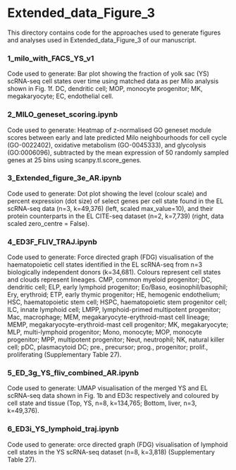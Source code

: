 # Extended_data_Figure_3

This directory contains code for the approaches used to generate figures and analyses used in Extended_data_Figure_3 of our manuscript. 

### 1_milo_with_FACS_YS_v1
Code used to generate: Bar plot showing the fraction of yolk sac (YS) scRNA-seq cell states over time using matched data as per Milo analysis shown in Fig. 1f. DC, dendritic cell; MOP, monocyte progenitor; MK, megakaryocyte; EC, endothelial cell.

### 2_MILO_geneset_scoring.ipynb
Code used to generate: Heatmap of z-normalised GO geneset module scores between early and late predicted Milo neighbourhoods for cell cycle (GO-0022402), oxidative metabolism (GO-0045333), and glycolysis (GO:0006096), subtracted by the mean expression of 50 randomly sampled genes at 25 bins using scanpy.tl.score_genes. 

### 3_Extended_figure_3e_AR.ipynb
Code used to generate: Dot plot showing the level (colour scale) and percent expression (dot size) of select genes per cell state found in the EL scRNA-seq data (n=3, k=49,376) (left, scaled max_value=10), and their protein counterparts in the EL CITE-seq dataset (n=2, k=7,739) (right, data scaled zero_centre = False).

### 4_ED3F_FLIV_TRAJ.ipynb
Code used to generate: Force directed graph (FDG) visualisation of the haematopoietic cell states identified in the EL scRNA-seq from n=3 biologically independent donors (k=34,681). Colours represent cell states and clouds represent lineages. CMP, common myeloid progenitor; DC, dendritic cell; ELP, early lymphoid progenitor; Eo/Baso, eosinophil/basophil; Ery, erythroid; ETP, early thymic progenitor; HE, hemogenic endothelium; HSC, haematopoietic stem cell; HSPC, haematopoietic stem progenitor cell; ILC, innate lymphoid cell; LMPP, lymphoid-primed multipotent progenitor; Mac, macrophage; MEM, megakaryocyte-erythroid-mast cell lineage; MEMP, megakaryocyte-erythroid-mast cell progenitor; MK, megakaryocyte; MLP, multi-lymphoid progenitor; Mono, monocyte; MOP, monocyte progenitor; MPP, multipotent progenitor; Neut, neutrophil;  NK, natural killer cell; pDC, plasmacytoid DC; pre., precursor; prog., progenitor; prolif., proliferating (Supplementary Table 27).

### 5_ED_3g_YS_fliv_combined_AR.ipynb
Code used to generate: UMAP visualisation of the merged YS and EL scRNA-seq data shown in Fig. 1b and ED3c respectively and coloured by cell state and tissue (Top, YS, n=8, k=134,765; Bottom, liver, n=3, k=49,376). 

### 6_ED3i_YS_lymphoid_traj.ipynb
Code used to generate: orce directed graph (FDG) visualisation of lymphoid cell states in the YS scRNA-seq dataset (n=8, k=3,818) (Supplementary Table 27).

